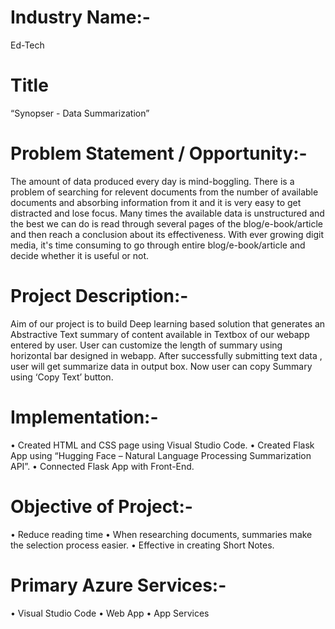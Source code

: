 # Industry Name:-
 Ed-Tech

# Title
 “Synopser - Data Summarization”

# Problem Statement / Opportunity:-
   The amount of data produced every day is mind-boggling. There is a problem of searching for relevent documents from the number of available documents 
   and absorbing    information   from it and it is very easy to get distracted and lose focus. Many times the available data is unstructured and the best
   we can do is read through several pages of the blog/e-book/article and then reach a conclusion about its effectiveness. With ever growing digit media, 
   it's time consuming to go through entire blog/e-book/article and decide whether it is useful or not.

# Project Description:-
  Aim of our project  is to build Deep learning based solution that generates an Abstractive Text summary of content available in Textbox of our webapp 
  entered by user. User can customize the length of summary using horizontal bar designed in webapp. After successfully submitting text data , user will
  get summarize data in output box. Now user can copy Summary using ‘Copy Text’ button.
# Implementation:-
 •	Created HTML and CSS page using Visual Studio Code.
 •	Created Flask App using “Hugging Face – Natural Language Processing Summarization API”.
 •	Connected Flask App with Front-End.
# Objective of Project:-
 •	Reduce reading time
 •	When researching documents, summaries make the selection process easier.
 •	Effective in creating Short Notes.
# Primary Azure Services:-
 •	Visual Studio Code
 •	Web App
 •	App Services








 

